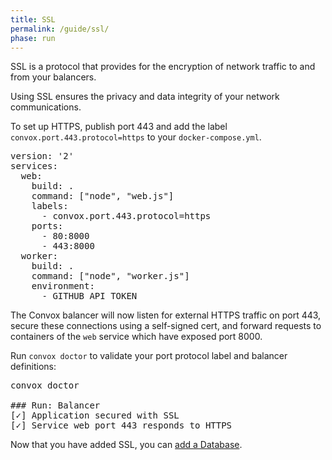 ```yaml
---
title: SSL
permalink: /guide/ssl/
phase: run
---
```


SSL is a protocol that provides for the encryption of network traffic to and from your balancers.

Using SSL ensures the privacy and data integrity of your network communications.

To set up HTTPS, publish port 443 and add the label `convox.port.443.protocol=https` to your `docker-compose.yml`.

<pre class="file yaml" title="docker-compose.yml">
<span class="diff-u">version: '2'</span>
<span class="diff-u">services:</span>
<span class="diff-u">  web:</span>
<span class="diff-u">    build: .</span>
<span class="diff-u">    command: ["node", "web.js"]</span>
<span class="diff-a">    labels:</span>
<span class="diff-a">      - convox.port.443.protocol=https</span>
<span class="diff-u">    ports:</span>
<span class="diff-u">      - 80:8000</span>
<span class="diff-a">      - 443:8000</span>
<span class="diff-u">  worker:</span>
<span class="diff-u">    build: .</span>
<span class="diff-u">    command: ["node", "worker.js"]</span>
<span class="diff-u">    environment:</span>
<span class="diff-u">      - GITHUB_API_TOKEN</span>
</pre>

The Convox balancer will now listen for external HTTPS traffic on port 443, secure these connections using a self-signed cert, and forward requests to containers of the `web` service which have exposed port 8000.

Run `convox doctor` to validate your port protocol label and balancer definitions:

<pre class="terminal">
<span class="command">convox doctor</span>

### Run: Balancer
[<span class="pass">✓</span>] Application secured with SSL
[<span class="pass">✓</span>] Service <span class="service">web</span> port 443 responds to HTTPS
</pre>

Now that you have added SSL, you can [add a Database](/guide/databases/).
